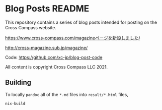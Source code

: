 Blog Posts README
=================

This repository contains a series of blog posts intended for posting on the
Cross Compass website.

https://www.cross-compass.com/magazineページを新設しました/

http://cross-magazine.sub.jp/magazine/

Code: https://github.com/xc-jp/blog-post-code

All content is copyright Cross Compass LLC 2021.

## Building

To locally `pandoc` all of the `*.md` files into `result/*.html` files,

```
nix-build
```
